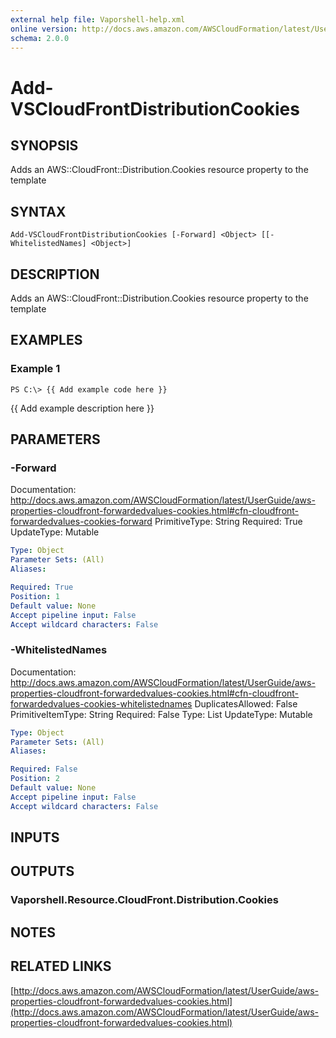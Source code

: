 ```yaml
---
external help file: Vaporshell-help.xml
online version: http://docs.aws.amazon.com/AWSCloudFormation/latest/UserGuide/aws-properties-cloudfront-forwardedvalues-cookies.html
schema: 2.0.0
---
```


# Add-VSCloudFrontDistributionCookies

## SYNOPSIS
Adds an AWS::CloudFront::Distribution.Cookies resource property to the template

## SYNTAX

```
Add-VSCloudFrontDistributionCookies [-Forward] <Object> [[-WhitelistedNames] <Object>]
```

## DESCRIPTION
Adds an AWS::CloudFront::Distribution.Cookies resource property to the template

## EXAMPLES

### Example 1
```
PS C:\> {{ Add example code here }}
```

{{ Add example description here }}

## PARAMETERS

### -Forward
Documentation: http://docs.aws.amazon.com/AWSCloudFormation/latest/UserGuide/aws-properties-cloudfront-forwardedvalues-cookies.html#cfn-cloudfront-forwardedvalues-cookies-forward
PrimitiveType: String
Required: True
UpdateType: Mutable

```yaml
Type: Object
Parameter Sets: (All)
Aliases: 

Required: True
Position: 1
Default value: None
Accept pipeline input: False
Accept wildcard characters: False
```

### -WhitelistedNames
Documentation: http://docs.aws.amazon.com/AWSCloudFormation/latest/UserGuide/aws-properties-cloudfront-forwardedvalues-cookies.html#cfn-cloudfront-forwardedvalues-cookies-whitelistednames
DuplicatesAllowed: False
PrimitiveItemType: String
Required: False
Type: List
UpdateType: Mutable

```yaml
Type: Object
Parameter Sets: (All)
Aliases: 

Required: False
Position: 2
Default value: None
Accept pipeline input: False
Accept wildcard characters: False
```

## INPUTS

## OUTPUTS

### Vaporshell.Resource.CloudFront.Distribution.Cookies

## NOTES

## RELATED LINKS

[http://docs.aws.amazon.com/AWSCloudFormation/latest/UserGuide/aws-properties-cloudfront-forwardedvalues-cookies.html](http://docs.aws.amazon.com/AWSCloudFormation/latest/UserGuide/aws-properties-cloudfront-forwardedvalues-cookies.html)

